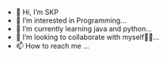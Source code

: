 - 👋 Hi, I’m SKP
- 👀 I’m interested in Programming...
- 🌱 I’m currently learning java and python...
- 💞️ I’m looking to collaborate with myself🙈🙈...
- 📫 How to reach me ...

<!---
SKPatil18/SKPatil18 is a ✨ special ✨ repository because its `README.md` (this file) appears on your GitHub profile.
You can click the Preview link to take a look at your changes.
--->

